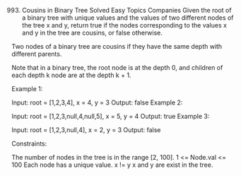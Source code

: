 993. Cousins in Binary Tree
Solved
Easy
Topics
Companies
Given the root of a binary tree with unique values and the values of two different nodes of the tree x and y, return true if the nodes corresponding to the values x and y in the tree are cousins, or false otherwise.

Two nodes of a binary tree are cousins if they have the same depth with different parents.

Note that in a binary tree, the root node is at the depth 0, and children of each depth k node are at the depth k + 1.

 

Example 1:


Input: root = [1,2,3,4], x = 4, y = 3
Output: false
Example 2:


Input: root = [1,2,3,null,4,null,5], x = 5, y = 4
Output: true
Example 3:


Input: root = [1,2,3,null,4], x = 2, y = 3
Output: false
 

Constraints:

The number of nodes in the tree is in the range [2, 100].
1 <= Node.val <= 100
Each node has a unique value.
x != y
x and y are exist in the tree.